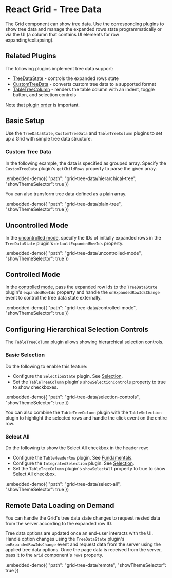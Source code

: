 # React Grid - Tree Data

The Grid component can show tree data. Use the corresponding plugins to show tree data and manage the expanded rows state programmatically or via the UI (a column that contains UI elements for row expanding/collapsing).

## Related Plugins

The following plugins implement tree data support:

- [TreeDataState](../reference/tree-data-state.md) - controls the expanded rows state
- [CustomTreeData](../reference/custom-tree-data.md) - converts custom tree data to a supported format
- [TableTreeColumn](../reference/table-tree-column.md) - renders the table column with an indent, toggle button, and selection controls

Note that [plugin order](./plugin-overview.md#plugin-order) is important.

## Basic Setup

Use the `TreeDataState`, `CustomTreeData` and `TableTreeColumn` plugins to set up a Grid with simple tree data structure.

### Custom Tree Data

In the following example, the data is specified as grouped array. Specify the `CustomTreeData` plugin's `getChildRows` property to parse the given array.

.embedded-demo({ "path": "grid-tree-data/hierarchical-tree", "showThemeSelector": true })

You can also transform tree data defined as a plain array.

.embedded-demo({ "path": "grid-tree-data/plain-tree", "showThemeSelector": true })

## Uncontrolled Mode

In the [uncontrolled mode](controlled-and-uncontrolled-modes.md), specify the IDs of initially expanded rows in the `TreeDataState` plugin's `defaultExpandedRowIds` property.

.embedded-demo({ "path": "grid-tree-data/uncontrolled-mode", "showThemeSelector": true })

## Controlled Mode

In the [controlled mode](controlled-and-uncontrolled-modes.md), pass the expanded row ids to the `TreeDataState` plugin's `expandedRowIds` property and handle the `onExpandedRowIdsChange` event to control the tree data state externally.

.embedded-demo({ "path": "grid-tree-data/controlled-mode", "showThemeSelector": true })

## Configuring Hierarchical Selection Controls

The `TableTreeColumn` plugin allows showing hierarchical selection controls.

### Basic Selection

Do the following to enable this feature:

- Configure the `SelectionState` plugin. See [Selection](selection.md).
- Set the `TableTreeColumn` plugin's `showSelectionControls` property to true to show checkboxes.

.embedded-demo({ "path": "grid-tree-data/selection-controls", "showThemeSelector": true })

You can also combine the `TableTreeColumn` plugin with the `TableSelection` plugin to highlight the selected rows and handle the click event on the entire row.

### Select All

Do the following to show the Select All checkbox in the header row:

- Configure the `TableHeaderRow` plugin. See [Fundamentals](fundamentals.md).
- Configure the `IntegratedSelection` plugin. See [Selection](selection.md).
- Set the `TableTreeColumn` plugin's `showSelectAll` property to true to show Select All checkbox.

.embedded-demo({ "path": "grid-tree-data/select-all", "showThemeSelector": true })

## Remote Data Loading on Demand

You can handle the Grid's tree data state changes to request nested data from the server according to the expanded row ID.

Tree data options are updated once an end-user interacts with the UI. Handle option changes using the `TreeDataState` plugin's `onExpandedRowIdsChange` event and request data from the server using the applied tree data options. Once the page data is received from the server, pass it to the `Grid` component's `rows` property.

.embedded-demo({ "path": "grid-tree-data/remote", "showThemeSelector": true })
